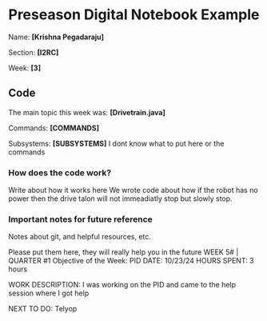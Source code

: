 # Preseason Digital Notebook Example
Name: **[Krishna Pegadaraju]**

Section: **[I2RC]**

Week: **[3]**


## Code

The main topic this week was: **[Drivetrain.java]**

Commands: **[COMMANDS]**

Subsystems: **[SUBSYSTEMS]** I dont know what to put here or the commands

### How does the code work?
Write about how it works here
We wrote code about how if the robot has no power then the drive talon will not immeadiatly stop but slowly stop.

### Important notes for future reference
Notes about git, and helpful resources, etc. 

Please put them here, they will really help you in the future 
WEEK 5# | QUARTER #1
Objective of the Week: PID
DATE: 10/23/24
HOURS SPENT: 3 hours

WORK DESCRIPTION:
I was working on the PID and came to the help session where I got help

NEXT TO DO:
Telyop


